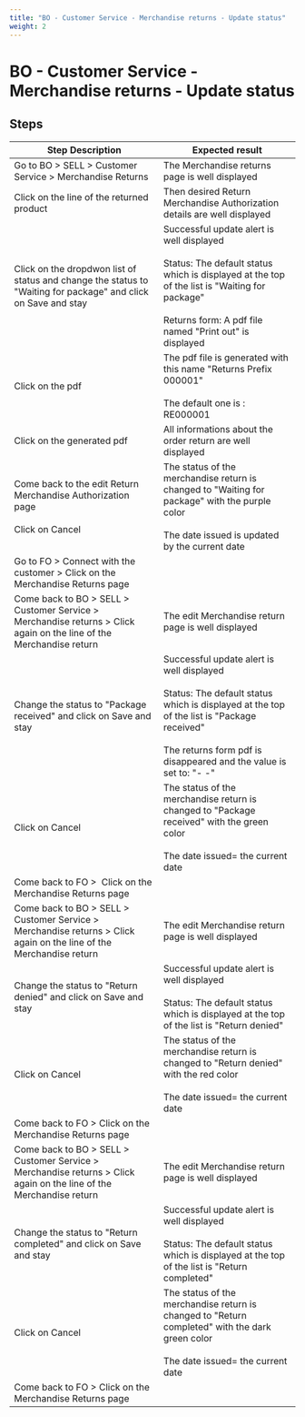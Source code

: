 ```yaml
---
title: "BO - Customer Service - Merchandise returns - Update status"
weight: 2
---
```


# BO - Customer Service - Merchandise returns - Update status
## Steps
| Step Description | Expected result |
| ----- | ----- |
| Go to BO > SELL > Customer Service > Merchandise Returns | The Merchandise returns page is well displayed |
| Click on the line of the returned product | Then desired Return Merchandise Authorization details are well displayed |
| Click on the dropdwon list of status and change the status to "Waiting for package" and click on Save and stay | Successful update alert is well displayed<br><br>Status: The default status which is displayed at the top of the list is "Waiting for package"<br><br>Returns form: A pdf file named "Print out" is displayed |
| Click on the pdf | The pdf file is generated with this name "Returns Prefix 000001" <br><br>The default one is : RE000001 |
| Click on the generated pdf | All informations about the order return are well displayed |
| Come back to the edit Return Merchandise Authorization page <br><br>Click on Cancel | The status of the merchandise return is changed to "Waiting for package" with the purple color <br><br>The date issued is updated by the current date |
| Go to FO > Connect with the customer > Click on the Merchandise Returns page |  |
| Come back to BO > SELL > Customer Service > Merchandise returns > Click again on the line of the Merchandise return | The edit Merchandise return page is well displayed |
| Change the status to "Package received" and click on Save and stay | Successful update alert is well displayed<br><br>Status: The default status which is displayed at the top of the list is "Package received"<br><br>The returns form pdf is disappeared and the value is set to: "- -" |
| Click on Cancel | The status of the merchandise return is changed to "Package received" with the green color <br><br>The date issued= the current date |
| Come back to FO >  Click on the Merchandise Returns page |  |
| Come back to BO > SELL > Customer Service > Merchandise returns > Click again on the line of the Merchandise return | The edit Merchandise return page is well displayed |
| Change the status to "Return denied" and click on Save and stay | Successful update alert is well displayed<br><br>Status: The default status which is displayed at the top of the list is "Return denied" |
| Click on Cancel | The status of the merchandise return is changed to "Return denied" with the red color <br><br>The date issued= the current date |
| Come back to FO > Click on the Merchandise Returns page |  |
| Come back to BO > SELL > Customer Service > Merchandise returns > Click again on the line of the Merchandise return | The edit Merchandise return page is well displayed |
| Change the status to "Return completed" and click on Save and stay | Successful update alert is well displayed<br><br>Status: The default status which is displayed at the top of the list is "Return completed" |
| Click on Cancel | The status of the merchandise return is changed to "Return completed" with the dark green color <br><br>The date issued= the current date |
| Come back to FO > Click on the Merchandise Returns page |  |
